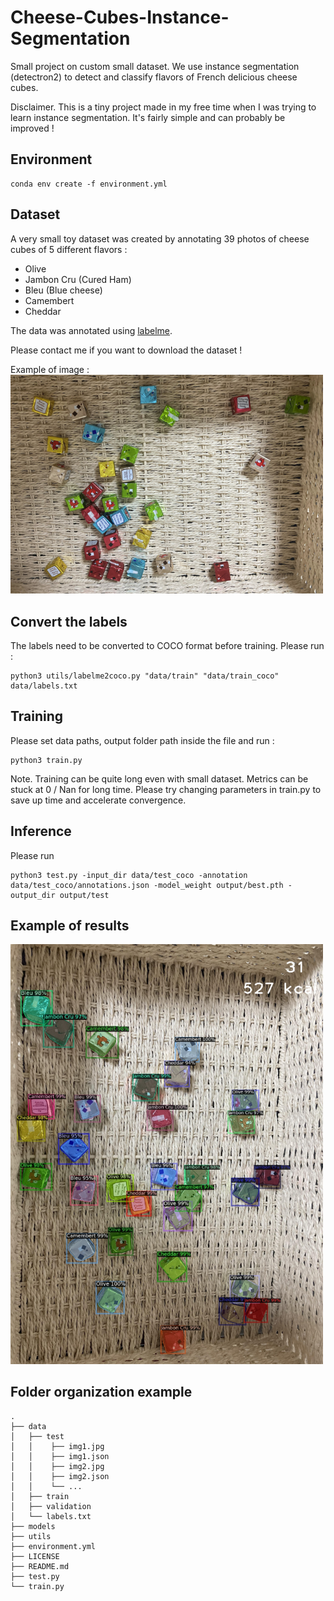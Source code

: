 # Cheese-Cubes-Instance-Segmentation
Small project on custom small dataset. 
We use instance segmentation (detectron2) to detect and classify flavors of French delicious cheese cubes. 

Disclaimer. This is a tiny project made in my free time when I was trying to learn instance segmentation. It's fairly simple and can probably be improved !

## Environment
```
conda env create -f environment.yml
```

## Dataset
A very small toy dataset was created by annotating 39 photos of cheese cubes of 5 different flavors :
- Olive
- Jambon Cru (Cured Ham)
- Bleu (Blue cheese)
- Camembert
- Cheddar

The data was annotated using [labelme](https://github.com/wkentaro/labelme).

Please contact me if you want to download the dataset !

Example of image :
<img src="doc/cheese-thrown-in-box.PNG" width="500" />

## Convert the labels 

The labels need to be converted to COCO format before training. Please run :
```
python3 utils/labelme2coco.py "data/train" "data/train_coco" data/labels.txt
```

## Training
Please set data paths, output folder path inside the file and run :
```
python3 train.py
```

Note. Training can be quite long even with small dataset. Metrics can be stuck at 0 / Nan for long time.
Please try changing parameters in train.py to save up time and accelerate convergence.

## Inference
Please run
```
python3 test.py -input_dir data/test_coco -annotation data/test_coco/annotations.json -model_weight output/best.pth -output_dir output/test
```

## Example of results
<img src="doc/result_example.png" width="500" />

## Folder organization example
```
.
├── data 
│   ├── test 
│   │    ├── img1.jpg
│   │    ├── img1.json
│   │    ├── img2.jpg
│   │    ├── img2.json
│   │    └── ...
│   ├── train
│   ├── validation
│   └── labels.txt   
├── models
├── utils
├── environment.yml
├── LICENSE
├── README.md
├── test.py
└── train.py
```
